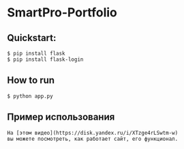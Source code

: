 # SmartPro-Portfolio

## Quickstart:
```
$ pip install flask
$ pip install flask-login
```

## How to run 
```
$ python app.py
```

## Пример использования
```
На [этом видео](https://disk.yandex.ru/i/XTzge4rLSwtm-w)
вы можете посмотреть, как работает сайт, его функционал.
```
